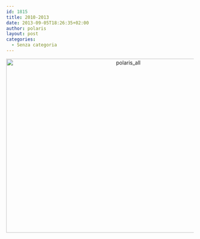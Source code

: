 ```yaml
---
id: 1815
title: 2010-2013
date: 2013-09-05T18:26:35+02:00
author: polaris
layout: post
categories:
  - Senza categoria
---
```

<p style="text-align: center;">
  <a href="http://www.sy-polaris.it/wordpress/wp-content/uploads/2013/09/polaris_all.jpg"><img loading="lazy" class="size-large wp-image-1816 aligncenter" alt="polaris_all" src="http://www.sy-polaris.it/wordpress/wp-content/uploads/2013/09/polaris_all-1024x748.jpg" width="640" height="467" srcset="https://www.sy-polaris.it/wordpress/wp-content/uploads/2013/09/polaris_all-1024x748.jpg 1024w, https://www.sy-polaris.it/wordpress/wp-content/uploads/2013/09/polaris_all-300x219.jpg 300w, https://www.sy-polaris.it/wordpress/wp-content/uploads/2013/09/polaris_all.jpg 1228w" sizes="(max-width: 640px) 100vw, 640px" /></a>
</p>